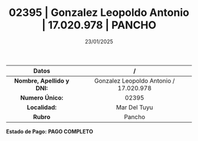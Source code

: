 ﻿---
title: 02395 | Gonzalez Leopoldo Antonio | 17.020.978 | PANCHO
date: 23/01/2025
draft: false
tags: ['mar-del-tuyu', 'titular', 'pancho']
---

|          **Datos**          |  /  |
|:---------------------------:|:---:|
| **Nombre, Apellido y DNI:** | Gonzalez Leopoldo Antonio / 17.020.978 |
|      **Numero Único:**      | 02395 |
|        **Localidad:**       | Mar Del Tuyu |
|          **Rubro**          | Pancho |

**Estado de Pago:** **PAGO COMPLETO**
